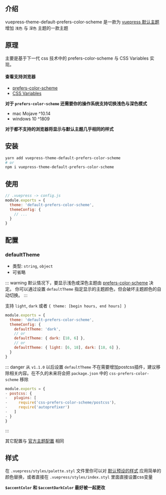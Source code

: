 ## 介绍

vuepress-theme-default-prefers-color-scheme 是一款为 [vuepress 默认主题](https://vuepress.vuejs.org/zh/theme/default-theme-config.html) 增加 `浅色` 与 `深色` 主题的一款主题

## 原理

主要是基于下一代 css 技术中的 prefers-color-scheme 与 CSS Variables 实现。

#### 查看支持浏览器

- [prefers-color-scheme](https://www.caniuse.com/#search=prefers-color-scheme)
- [CSS Variables](https://www.caniuse.com/#search=CSS%20Variables)

**对于 `prefers-color-scheme` 还需要你的操作系统支持切换浅色与深色模式**

- mac Mojave ^10.14
- windows 10 ^1809

**对于都不支持的浏览器将显示与默认主题几乎相同的样式**

## 安装

``` sh
yarn add vuepress-theme-default-prefers-color-scheme
# or
npm i vuepress-theme-default-prefers-color-scheme
```

## 使用

``` js {3}
// .vuepress -> config.js
module.exports = {
  theme: 'default-prefers-color-scheme',
  themeConfig: {
    // ...
  }
}
```

## 配置

### defaultTheme
- 类型: `string`, `object`
- 可省略

::: warning
默认情况下，要显示浅色或深色主题由 [prefers-color-scheme](https://developer.mozilla.org/en-US/docs/Web/CSS/@media/prefers-color-scheme) 决定。 你可以通过设置 `defaultTheme` 指定显示的主题颜色，但会破坏主题颜色的自动切换。
:::

支持 `light`, `dark` 或者 `{ theme: [begin hours, end hours] }`

``` js {4,6,8}
module.exports = {
  theme: 'default-prefers-color-scheme',
  themeConfig: {
    defaultTheme: 'dark',
    // or
    defaultTheme: { dark: [18, 6] },
    // or
    defaultTheme: { light: [6, 18], dark: [18, 6] },
  }
}
```

::: danger
从 `v1.1.0` 以后设置 `defaultTheme` 不在需要增加postcss插件，建议移除相关内容。在不久的未来将会把 `package.json` 中的 `css-prefers-color-scheme` 移除

``` js
module.exports = {
- postcss: {
-   plugins: [
-     require('css-prefers-color-scheme/postcss'),
-     require('autoprefixer')
-   ]
- }
}
```
:::

其它配置与 [官方主题配置](https://vuepress.vuejs.org/theme/default-theme-config.html) 相同

## 样式

在 `.vuepress/styles/palette.styl` 文件里你可以对 [默认预设的样式](https://github.com/tolking/vuepress-theme-default-prefers-color-scheme/blob/master/styles/palette.styl) 应用简单的颜色替换，或者直接在 `.vuepress/styles/index.styl` 里面直接设置css变量

**`$accentColor` 和 `$accentDarkColor` 最好被一起更改**
